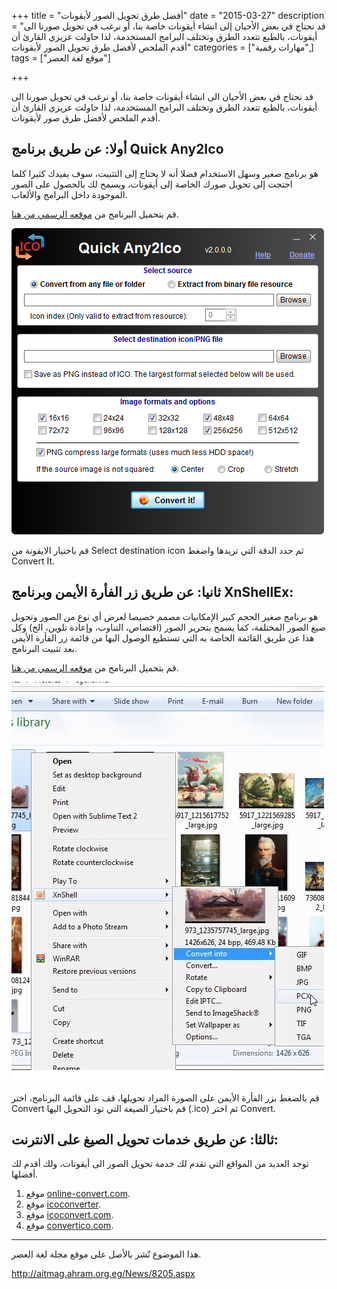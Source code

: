+++
title = "أفضل طرق تحويل الصور لأيقونات"
date = "2015-03-27"
description = "قد نحتاج في بعض الأحيان إلى انشاء أيقونات خاصة بنا، أو نرغب في تحويل صورنا الى أيقونات، بالطبع تتعدد الطرق وتختلف البرامج المستخدمة، لذا حاولت عزيزي القارئ أن أقدم الملخص لأفضل طرق تحويل الصور لأيقونات"
categories = ["مهارات رقمية",]
tags = ["موقع لغة العصر"]

+++

قد نحتاج في بعض الأحيان الى انشاء أيقونات خاصة بنا، أو نرغب في تحويل صورنا الى أيقونات، بالطبع تتعدد الطرق وتختلف البرامج المستخدمة، لذا حاولت عزيزي القارئ أن أقدم الملخص لأفضل طرق صور لأيقونات.

## أولا: عن طريق برنامج Quick Any2Ico

هو برنامج صغير وسهل الاستخدام فضلا أنه لا يحتاج إلى التثبيت، سوف يفيدك كثيرا كلما احتجت إلى تحويل صورك الخاصة إلى أيقونات، ويسمح لك بالحصول على الصور الموجودة داخل البرامج والألعاب.

قم بتحميل البرنامج من [موقعه الرسمي من هنا](http://www.carifred.com/quick_any2ico/).

![1](thumbnail-2015-635630855493938316-393.png)

قم باختيار الايقونة من Select destination icon ثم حدد الدقة التي تريدها واضغط Convert It.

## ثانيا: عن طريق زر الفأرة الأيمن وبرنامج XnShellEx:

هو برنامج صغير الحجم كبير الإمكانيات مصمم خصيصا لعرض أي نوع من الصور وتحويل صيغ الصور المختلفة، كما يسمح بتحرير الصور (اقتصاص، التناوب، وإعادة تلوين، الخ) وكل هذا عن طريق القائمة الخاصة به التي تستطيع الوصول اليها من قائمة زر الفأرة الأيمن بعد تثبيت البرنامج.

قم بتحميل البرنامج من [موقعه الرسمي من هنا](http://www.xnview.com/en/xnshell/).

![2](images/2015-635630855723627286-362.jpg)

قم بالضغط بزر الفأرة الأيمن على الصورة المراد تحويلها، قف على قائمة البرنامج، اختر Convert قم باختيار الصيغة التي تود التحويل اليها (.ico) ثم اختر Convert.

## ثالثا: عن طريق خدمات تحويل الصيغ على الانترنت:

توجد العديد من المواقع التي تقدم لك خدمة تحويل الصور الى أيقونات، ولك أقدم لك أفضلها.

1. موقع [online-convert.com](http://image.online-convert.com/convert-to-ico).
2. موقع [icoconverter](http://www.icoconverter.com/).
3. موقع [icoconvert.com](http://icoconvert.com/).
4. موقع [convertico.com](http://convertico.com/).

---
هذا الموضوع نٌشر باﻷصل على موقع مجلة لغة العصر.

http://aitmag.ahram.org.eg/News/8205.aspx